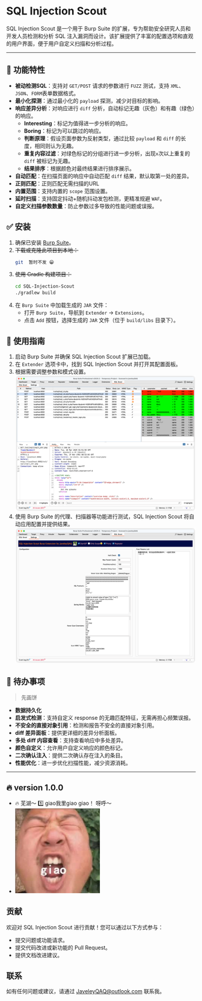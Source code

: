 # SQL Injection Scout

SQL Injection Scout 是一个用于 Burp Suite 的扩展，专为帮助安全研究人员和开发人员检测和分析 SQL 注入漏洞而设计。该扩展提供了丰富的配置选项和直观的用户界面，便于用户自定义扫描和分析过程。

---

## 💯 功能特性

- **被动检测SQL**：支持对 `GET/POST` 请求的参数进行 `FUZZ` 测试，支持 `XML`、`JSON`、`FORM`表单数据格式。
- **最小化探测**：通过最小化的 `payload` 探测，减少对目标的影响。
- **响应差异分析**：对响应进行 `diff` 分析，自动标记无趣（灰色）和有趣（绿色）的响应。
  - **Interesting**：标记为值得进一步分析的响应。
  - **Boring**：标记为可以跳过的响应。
  - **判断原理**：假设页面参数为反射类型，通过比较 `payload` 和 `diff` 的长度，相同则认为无趣。
  - **重复内容过滤**：对绿色标记的分组进行进一步分析，出现`x`次以上重复的 `diff` 被标记为无趣。
  - **结果排序**：根据颜色对最终结果进行排序展示。
- **自动匹配**：在扫描页面的响应中自动匹配 `diff` 结果，默认取第一处的差异。
- **正则匹配**：正则匹配无需扫描的URL 
- **内置范围**：支持内置的 `scope` 范围设置。
- **延时扫描**：支持固定抖动+随机抖动发包检测，更精准规避 `WAF`。
- **自定义扫描参数数量**：防止参数过多导致的性能问题或误报。

## ✅️ 安装

1. 确保已安装 [Burp Suite](https://portswigger.net/burp)。
2. ~~下载或克隆此项目到本地：~~
   ```bash
   git  暂时不发 😁
   ```
3. ~~使用 Gradle 构建项目：~~
   ```bash
   cd SQL-Injection-Scout
   ./gradlew build
   ```
4. 在 `Burp Suite` 中加载生成的 `JAR` 文件：
   - 打开 `Burp Suite`，导航到 `Extender` -> `Extensions`。
   - 点击 `Add` 按钮，选择生成的 `JAR` 文件（位于 `build/libs` 目录下）。

## 🥰  使用指南

1. 启动 Burp Suite 并确保 SQL Injection Scout 扩展已加载。
2. 在 `Extender` 选项卡中，找到 SQL Injection Scout 并打开其配置面板。
3. 根据需要调整参数和模式设置。
![img_1.png](src/main/resources/img_1.png)
4. 使用 Burp Suite 的代理、扫描器等功能进行测试，SQL Injection Scout 将自动应用配置并提供结果。
![img_2.png](src/main/resources/img_2.png)
## 🔖 待办事项
> 先画饼

- **数据持久化**
- **启发式检测**：支持自定义 response 的无趣匹配特征，无需再担心频繁误报。
- **不安全的直接对象引用**：检测和报告不安全的直接对象引用。
- **diff 差异面板**：提供更详细的差异分析面板。
- **多处 diff 内容查看**：支持查看响应中多处差异。
- **颜色自定义**：允许用户自定义响应的颜色标记。
- **二次确认注入**：提供二次确认存在注入的条目。
- **性能优化**：进一步优化扫描性能，减少资源消耗。

---

## 🔥 version 1.0.0
 - 🔥 芜湖～ 1️⃣ giao我里giao giao！ 呀呼～  
 - ![img.png](src/main/resources/img.png)

## 贡献

欢迎对 SQL Injection Scout 进行贡献！您可以通过以下方式参与：

- 提交问题或功能请求。
- 提交代码改进或新功能的 Pull Request。
- 提供文档改进建议。

## 联系

如有任何问题或建议，请通过 [JaveleyQAQ@outlook.com](mailto:your.email@example.com) 联系我。
